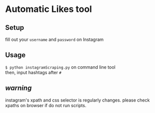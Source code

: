 # Automatic Likes tool

## Setup  
fill out your `username` and `password` on Instagram  

## Usage  
`$ python instagramScraping.py` on command line tool  
then, input hashtags after `#`  

## _warning_
instagram's xpath and css selector is regularly changes.
please check xpaths on browser if do not run scripts.
